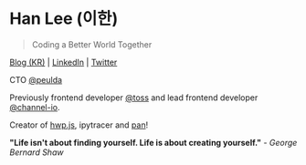 # Han Lee (이한)
> Coding a Better World Together

[Blog (KR)](https://blog.hanlee.io) | [LinkedIn](https://www.linkedin.com/in/hahnl/) | [Twitter](https://twitter.com/hanleedev)

CTO [@peulda](https://github.com/peulda-official)

Previously frontend developer [@toss](https://github.com/toss) and lead frontend developer [@channel-io](https://github.com/channel-io).

Creator of [hwp.js](https://github.com/hahnlee/hwp.js), ipytracer and [pan](https://github.com/hahnlee/pan)!

**"Life isn't about finding yourself. Life is about creating yourself."** - *George Bernard Shaw*
